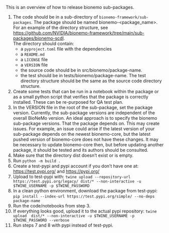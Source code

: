 This is an overview of how to release bionemo sub-packages.

1. The code should be in a sub-directory of `bionemo-framework/sub-packages`. The package should be named bionemo-<package_name>. For an example of the directory structure, see https://github.com/NVIDIA/bionemo-framework/tree/main/sub-packages/bionemo-scdl.  
The directory should contain:
	- a `pyproject.toml` file with the dependencies
	- a `README.md`
	- a `LICENSE` file
	- a `VERSION` file
	- the source code should be in src/bionemo/package-name. 
	- the test should be in tests/bionemo/package-name. The test directory structure should be the same as the source code directory structure. 
2. Create some tests that can be run in a notebook within the package or as a small python script that verifies that the package is correctly installed. These can be re-purposed for QA test plan.
3. In the VERSION file in the root of the sub-package, set the package version. Currently, the sub-package versions are independent of the overall BioNeMo version. An ideal approach is to specify the bionemo sub-package versions. That the package depends on. This may create issues. For example, an issue could arise if the latest version of your sub-package depends on the newest bionemo-core, but the latest pushed version of bionemo-core does not have these changes. It may be necessary to update bionemo-core then, but before updating another package, it should be tested and its authors should be consulted.
4. Make sure that the directory dist doesn’t exist or is empty.
5. Run `python -m build .`
6. Create a test-pypi and pypi account if you don’t have one at: https://test.pypi.org/ and https://pypi.org/
7. Upload to test-pypi with:
 `twine upload --repository-url https://test.pypi.org/legacy/ dist/* --non-interactive -u $TWINE_USERNAME -p $TWINE_PASSWORD`
8. In a clean python environment, download the package from test-pypi:
`pip install --index-url https://test.pypi.org/simple/ --no-deps package-name`
9. Run the code/notebooks from step 3.
10. If everything looks good, upload it to the actual pypi repository: `twine upload  dist/* --non-interactive -u $TWINE_USERNAME -p $TWINE_PASSWORD --verbose`
11. Run steps 7 and 8 with pypi instead of test-pypi.
